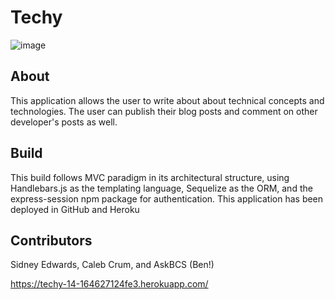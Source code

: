 # Techy
![image](https://github.com/SidneyEdwards/Techy/assets/124628764/f39a461b-1460-497b-a1e9-26a0502d9de2)

## About
This application allows the user to write about about technical concepts and technologies. The user can publish their blog posts and comment on other developer's posts as well. 

## Build
This build follows MVC paradigm in its architectural structure, using Handlebars.js as the templating language, Sequelize as the ORM, and the express-session npm package for authentication. This application has been deployed in GitHub and Heroku

## Contributors
Sidney Edwards, Caleb Crum, and AskBCS (Ben!)


https://techy-14-164627124fe3.herokuapp.com/
